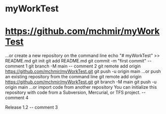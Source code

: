 # myWorkTest
# https://github.com/mchmir/myWorkTest


…or create a new repository on the command line
echo "# myWorkTest" >> README.md
git init
git add README.md
git commit -m "first commit" -- comment 1
git branch -M main -- comment 2
git remote add origin https://github.com/mchmir/myWorkTest.git
git push -u origin main
…or push an existing repository from the command line
git remote add origin https://github.com/mchmir/myWorkTest.git
git branch -M main
git push -u origin main
…or import code from another repository
You can initialize this repository with code from a Subversion, Mercurial, or TFS project. -- comment 4


Release 1.2
-- comment 3
